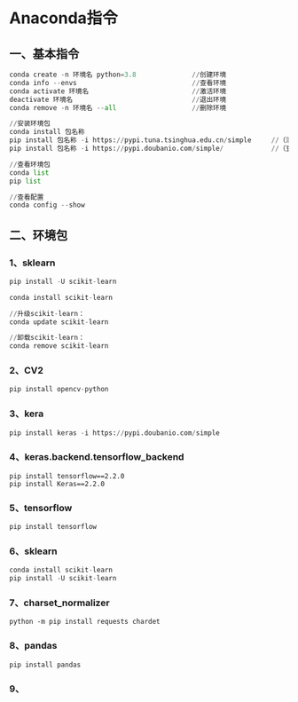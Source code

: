 # Anaconda指令

## 一、基本指令

```python
conda create -n 环境名 python=3.8				//创建环境
conda info --envs							  //查看环境
conda activate 环境名							//激活环境
deactivate 环境名								//退出环境
conda remove -n 环境名 --all					//删除环境

//安装环境包
conda install 包名称
pip install 包名称 -i https://pypi.tuna.tsinghua.edu.cn/simple		//（清华镜像）
pip install 包名称 -i https://pypi.doubanio.com/simple/ 			//（豆瓣镜像）

//查看环境包
conda list
pip list

//查看配置
conda config --show
```



## 二、环境包

### 1、sklearn

```python
pip install -U scikit-learn

conda install scikit-learn

//升级scikit-learn：
conda update scikit-learn

//卸载scikit-learn：
conda remove scikit-learn
```

### 2、CV2

```python
pip install opencv-python
```

### 3、kera

```python
pip install keras -i https://pypi.doubanio.com/simple
```

### 4、keras.backend.tensorflow_backend

```
pip install tensorflow==2.2.0
pip install Keras==2.2.0
```

### 5、tensorflow

```python
pip install tensorflow
```

### 6、sklearn

```python
conda install scikit-learn
pip install -U scikit-learn
```

### 7、charset_normalizer

```
python -m pip install requests chardet
```

### 8、pandas

```
pip install pandas
```

### 9、
